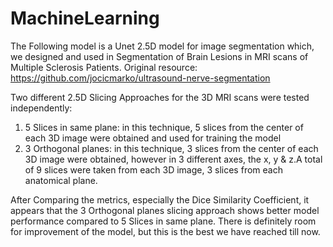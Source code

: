 # MachineLearning
The Following model is a Unet 2.5D model for image segmentation which, we designed and used in Segmentation of Brain Lesions in MRI scans of Multiple Sclerosis Patients.
 Original resource: https://github.com/jocicmarko/ultrasound-nerve-segmentation

Two different 2.5D Slicing Approaches for the 3D MRI scans were tested independently:
1. 5 Slices in same plane:
in this technique, 5 slices from the center of each 3D image were obtained and used for training the model
2. 3 Orthogonal planes:
in this technique, 3 slices from the center of each 3D image were obtained, however in 3 different axes, the x, y & z.A total of 9 slices were taken from each 3D image, 3 slices from each anatomical plane.

After Comparing the metrics, especially the Dice Similarity Coefficient, it appears that the 3 Orthogonal planes slicing approach shows better model performance compared to  5 Slices in same plane. There is definitely room for improvement of the model, but this is the best we have reached till now.
